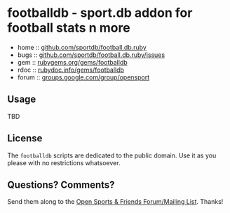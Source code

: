 # footballdb - sport.db addon for football stats n more


* home  :: [github.com/sportdb/football.db.ruby](https://github.com/sportdb/football.db.ruby)
* bugs  :: [github.com/sportdb/football.db.ruby/issues](https://github.com/sportdb/football.db.ruby/issues)
* gem   :: [rubygems.org/gems/footballdb](https://rubygems.org/gems/footballdb)
* rdoc  :: [rubydoc.info/gems/footballdb](http://rubydoc.info/gems/footballdb)
* forum :: [groups.google.com/group/opensport](https://groups.google.com/group/opensport)


## Usage

TBD


## License

The `footballdb` scripts are dedicated to the public domain.
Use it as you please with no restrictions whatsoever.


## Questions? Comments?

Send them along to the
[Open Sports & Friends Forum/Mailing List](http://groups.google.com/group/opensport).
Thanks!

